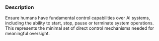 ### Description

Ensure humans have fundamental control capabilities over AI systems, including the ability to start, stop, pause or terminate system operations. This represents the minimal set of direct control mechanisms needed for meaningful oversight.
